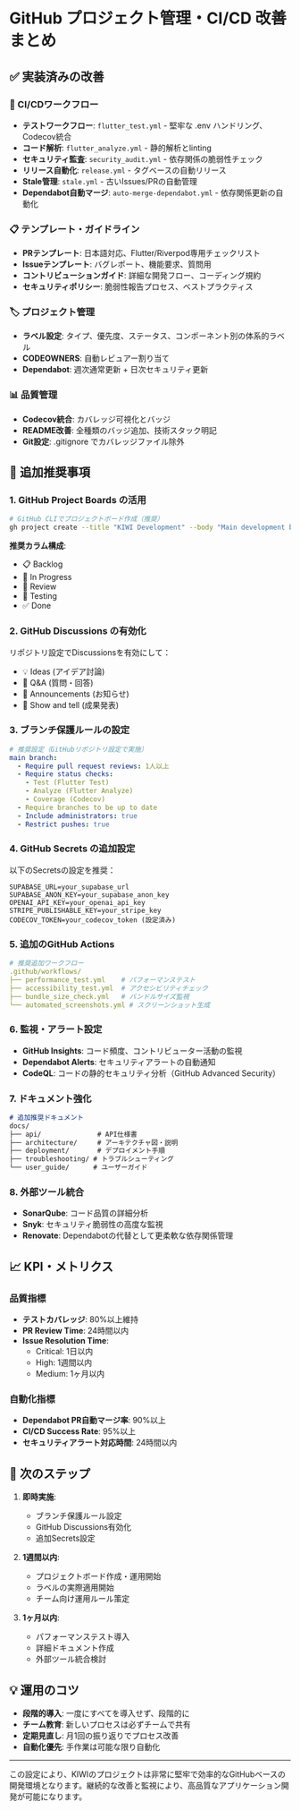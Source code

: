 # GitHub プロジェクト管理・CI/CD 改善まとめ

## ✅ 実装済みの改善

### 🔄 CI/CDワークフロー
- **テストワークフロー**: `flutter_test.yml` - 堅牢な .env ハンドリング、Codecov統合
- **コード解析**: `flutter_analyze.yml` - 静的解析とlinting
- **セキュリティ監査**: `security_audit.yml` - 依存関係の脆弱性チェック
- **リリース自動化**: `release.yml` - タグベースの自動リリース
- **Stale管理**: `stale.yml` - 古いIssues/PRの自動管理
- **Dependabot自動マージ**: `auto-merge-dependabot.yml` - 依存関係更新の自動化

### 📋 テンプレート・ガイドライン
- **PRテンプレート**: 日本語対応、Flutter/Riverpod専用チェックリスト
- **Issueテンプレート**: バグレポート、機能要求、質問用
- **コントリビューションガイド**: 詳細な開発フロー、コーディング規約
- **セキュリティポリシー**: 脆弱性報告プロセス、ベストプラクティス

### 🏷️ プロジェクト管理
- **ラベル設定**: タイプ、優先度、ステータス、コンポーネント別の体系的ラベル
- **CODEOWNERS**: 自動レビュアー割り当て
- **Dependabot**: 週次通常更新 + 日次セキュリティ更新

### 📊 品質管理
- **Codecov統合**: カバレッジ可視化とバッジ
- **README改善**: 全種類のバッジ追加、技術スタック明記
- **Git設定**: .gitignore でカバレッジファイル除外

## 🚀 追加推奨事項

### 1. GitHub Project Boards の活用
```bash
# GitHub CLIでプロジェクトボード作成（推奨）
gh project create --title "KIWI Development" --body "Main development board"
```

**推奨カラム構成**:
- 📋 Backlog
- 🔄 In Progress  
- 👀 Review
- 🧪 Testing
- ✅ Done

### 2. GitHub Discussions の有効化
リポジトリ設定でDiscussionsを有効にして：
- 💡 Ideas (アイデア討論)
- 🙋 Q&A (質問・回答)
- 📢 Announcements (お知らせ)
- 🎉 Show and tell (成果発表)

### 3. ブランチ保護ルールの設定
```yaml
# 推奨設定（GitHubリポジトリ設定で実施）
main branch:
  - Require pull request reviews: 1人以上
  - Require status checks: 
    - Test (Flutter Test)
    - Analyze (Flutter Analyze)  
    - Coverage (Codecov)
  - Require branches to be up to date
  - Include administrators: true
  - Restrict pushes: true
```

### 4. GitHub Secrets の追加設定
以下のSecretsの設定を推奨：
```
SUPABASE_URL=your_supabase_url
SUPABASE_ANON_KEY=your_supabase_anon_key
OPENAI_API_KEY=your_openai_api_key
STRIPE_PUBLISHABLE_KEY=your_stripe_key
CODECOV_TOKEN=your_codecov_token (設定済み)
```

### 5. 追加のGitHub Actions
```yaml
# 推奨追加ワークフロー
.github/workflows/
├── performance_test.yml    # パフォーマンステスト
├── accessibility_test.yml  # アクセシビリティチェック
├── bundle_size_check.yml   # バンドルサイズ監視
└── automated_screenshots.yml # スクリーンショット生成
```

### 6. 監視・アラート設定
- **GitHub Insights**: コード頻度、コントリビューター活動の監視
- **Dependabot Alerts**: セキュリティアラートの自動通知
- **CodeQL**: コードの静的セキュリティ分析（GitHub Advanced Security）

### 7. ドキュメント強化
```markdown
# 追加推奨ドキュメント
docs/
├── api/              # API仕様書
├── architecture/     # アーキテクチャ図・説明
├── deployment/       # デプロイメント手順
├── troubleshooting/ # トラブルシューティング
└── user_guide/      # ユーザーガイド
```

### 8. 外部ツール統合
- **SonarQube**: コード品質の詳細分析
- **Snyk**: セキュリティ脆弱性の高度な監視
- **Renovate**: Dependabotの代替として更柔軟な依存関係管理

## 📈 KPI・メトリクス

### 品質指標
- **テストカバレッジ**: 80%以上維持
- **PR Review Time**: 24時間以内
- **Issue Resolution Time**: 
  - Critical: 1日以内
  - High: 1週間以内
  - Medium: 1ヶ月以内

### 自動化指標
- **Dependabot PR自動マージ率**: 90%以上
- **CI/CD Success Rate**: 95%以上
- **セキュリティアラート対応時間**: 24時間以内

## 🎯 次のステップ

1. **即時実施**:
   - ブランチ保護ルール設定
   - GitHub Discussions有効化
   - 追加Secrets設定

2. **1週間以内**:
   - プロジェクトボード作成・運用開始
   - ラベルの実際適用開始
   - チーム向け運用ルール策定

3. **1ヶ月以内**:
   - パフォーマンステスト導入
   - 詳細ドキュメント作成
   - 外部ツール統合検討

## 💡 運用のコツ

- **段階的導入**: 一度にすべてを導入せず、段階的に
- **チーム教育**: 新しいプロセスは必ずチームで共有
- **定期見直し**: 月1回の振り返りでプロセス改善
- **自動化優先**: 手作業は可能な限り自動化

---

この設定により、KIWIのプロジェクトは非常に堅牢で効率的なGitHubベースの開発環境となります。継続的な改善と監視により、高品質なアプリケーション開発が可能になります。
